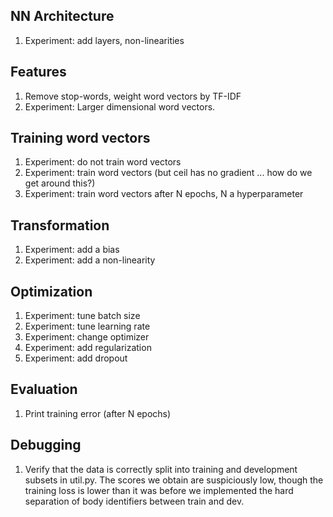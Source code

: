 ## NN Architecture
1. Experiment: add layers, non-linearities

## Features
1. Remove stop-words, weight word vectors by TF-IDF
2. Experiment: Larger dimensional word vectors.

## Training word vectors
1. Experiment: do not train word vectors
2. Experiment: train word vectors (but ceil has no gradient ... how do we get
               around this?)
3. Experiment: train word vectors after N epochs, N a hyperparameter

## Transformation
1. Experiment: add a bias
2. Experiment: add a non-linearity

## Optimization
1. Experiment: tune batch size
2. Experiment: tune learning rate
3. Experiment: change optimizer
4. Experiment: add regularization
5. Experiment: add dropout 

## Evaluation
1. Print training error (after N epochs)

## Debugging
1. Verify that the data is correctly split into training and development
   subsets in util.py. The scores we obtain are suspiciously low, though
   the training loss is lower than it was before we implemented the hard
   separation of body identifiers between train and dev.
   


